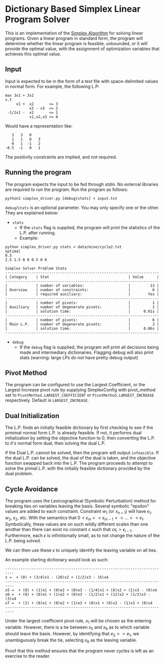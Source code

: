 # Dictionary Based Simplex Linear Program Solver
This is an implementation of the [Simplex Algorithm](https://en.wikipedia.org/wiki/Simplex_algorithm) for solving linear programs. Given a linear program in standard form, the program will determine whether the linear program is feasible, unbounded, or it will provide the optimal value, with the assignment of optimization variables that achieves this optimal value.

## Input
Input is expected to be in the form of a text file with space-delimited values in normal form. For example, the following L.P:
```
max 3x1 + 3x2 
s.t  
     x1 +  x2       <= 3
           x2 - x3  <= 2
 -1/2x1 -  x2       <= 1
           x1,x2,x3 >= 0

```

Would have a representation like:
```
   3   3   0   
   1   1   0   3
   0   1  -1   2
-0.5  -1   0   1  
```

The positivity constraints are implied, and not required.

## Running the program
The program expects the input to be fed through stdin. No external libraries are required to run the program. Run the program as follows:

`python3 simplex_driver.py [debug|stats] < input.txt`

`debug`/`stats` is an optional parameter. You may only specify one or the other. They are explained below:

- `stats`
    - If the `stats` flag is supplied, the program will print the statistics of the L.P. after running. 
    - Example:

```
python simplex_driver.py stats < data/mine/cycle2.txt 
optimal
0.5
2.5 1.5 0 0 0.5 0 0

Simplex Solver Problem Stats
----------------------------------------------------------------------
| Category    | Stat                                    | Value      |
----------------------------------------------------------------------
|             | number of variables:                    |         13 |
| Overview    | number of constraints:                  |          6 |
|             | required auxiliary:                     |        Yes |
----------------------------------------------------------------------
|             | number of pivots:                       |          1 |
| Auxiliary   | number of degenerate pivots:            |          1 |
|             | solution time:                          |      0.01s |
----------------------------------------------------------------------
|             | number of pivots:                       |          6 |
| Main L.P.   | number of degenerate pivots:            |          3 |
|             | solution time:                          |      0.06s |
----------------------------------------------------------------------
```
- `debug`
    - If the `debug` flag is supplied, the program will print all decisions being made and intermediary dictionaries. Flagging debug will also print stats (warning: large LPs do not have pretty debug output)

## Pivot Method
The program can be configured to use the Largest Coefficient, or the Largest Increase pivot rule by supplying SimplexConfig with pivot_method set to `PivotMethod.LARGEST_COEFFICIENT` or `PivotMethod.LARGEST_INCREASE` respectively. Default is `LARGEST_INCREASE`.

## Dual Initialization
The L.P. finds an initially feasible dictionary by first checking to see if the prmimal normal form L.P. is already feasible. If not, it performs dual initialization by setting the objective function to 0, then converting the L.P. to it's normal form dual, then solving the dual L.P.

If the Dual L.P. cannot be solved, then the program will output `infeasible`. If the dual L.P. can be solved, the dual of the dual is taken, and the objective function swapped back into the L.P. The program proceeds to attempt to solve the primal L.P. with the initially feasible dictionary provided by the dual problem.

## Cycle Avoidance
The program uses the Lexicographical (Symbolic Perturbation) method for breaking ties on variables leaving the basis. Several symbolic "epsilon" values are added to each constraint. Constraint $w_1$ (or $x_{n+1}$) will have $\epsilon_1$, $w_2$, $\epsilon_2$, etc. With the semantics that $0 < \epsilon_m << \epsilon_{m-1} << ... << \epsilon_1$. Symbolically, these values are on such wildly different scales than one another than there can exist no constant $c$ such that $c\epsilon_i > \epsilon_{i-1}$. Furthermore, each $\epsilon$ is infinitismally small, as to not change the nature of the L.P. being solved.

We can then use these $\epsilon$ to uniquely identify the leaving variable on all ties.

An example starting dictionary would look as such:

```
--------------------------------------------------------------------------
z =  + (0) + (3/4)x1 - (20)x2 + (1/2)x3 - (6)x4
--------------------------------------------------------------------------
x5 =  + (0) + (1)e1 + (0)e2 + (0)e3 - (1/4)x1 + (8)x2 + (1)x3 - (9)x4
x6 =  + (0) + (0)e1 + (1)e2 + (0)e3 - (1/2)x1 + (12)x2 + (1/2)x3 - (3)x4
x7 =  + (1) + (0)e1 + (0)e2 + (1)e3 + (0)x1 + (0)x2 - (1)x3 + (0)x4
--------------------------------------------------------------------------
```

Under the largest coefficient pivot rule, $x_1$ will be chosen as the entering variable. However, there is a tie between $x_5$ and $x_6$ as to which variable should leave the basis. However, by identifying that $e_2 >> e_1$, we unambiguously break the tie, selecting $x_6$ as the leaving variable.

Proof that this method ensures that the program never cycles is left as an exercise to the reader.